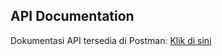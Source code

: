 ## API Documentation
Dokumentasi API tersedia di Postman: <a href="https://documenter.getpostman.com/view/29135786/2sAYkLkbZf" target="_blank" rel="noopener noreferrer">Klik di sini</a>

